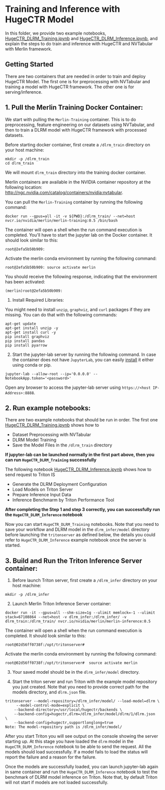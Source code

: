 # Training and Inference with HugeCTR Model

In this folder, we provide two example notebooks, [HugeCTR_DLRM_Training.ipynb](https://gitlab-master.nvidia.com/dl/hugectr/hugectr_inference_backend/-/blob/V3.0.1-integration/samples/dlrm/HugeCTR_DLRM_Training.ipynb) and [HugeCTR_DLRM_Inference.ipynb](https://gitlab-master.nvidia.com/dl/hugectr/hugectr_inference_backend/-/blob/V3.0.1-integration/samples/dlrm/HugeCTR_DLRM_Inference.ipynb), and explain the steps to do train and inference with HugeCTR and NVTabular with Merlin framework. 

## Getting Started 

There are two containers that are needed in order to train and deploy HugeCTR Model. The first one is for preprocessing with NVTabular and training a model with HugeCTR framework. The other one is for serving/inference. 

## 1. Pull the Merlin Training Docker Container:

We start with pulling the `Merlin-Training` container. This is to do preprocessing, feature engineering on our datasets using NVTabular, and then to train a DLRM model with HugeCTR framework with processed datasets.

Before starting docker container, first create a `/dlrm_train` directory on your host machine:

```
mkdir -p /dlrm_train
cd dlrm_train
```
We will mount `dlrm_train` directory into the training docker container.

Merlin containers are available in the NVIDIA container repository at the following location: http://ngc.nvidia.com/catalog/containers/nvidia:nvtabular.

You can pull the `Merlin-Training` container by running the following command:

```
docker run --gpus=all -it -v ${PWD}:/dlrm_train/ --net=host nvcr.io/nvidia/merlin/merlin-training:0.5 /bin/bash
```

The container will open a shell when the run command execution is completed. You'll have to start the jupyter lab on the Docker container. It should look similar to this:


```
root@2efa5b50b909:
```

Activate the merlin conda environment by running the following command:
```
root@2efa5b50b909: source activate merlin
```
You should receive the following response, indicating that the environment has been activated:

```
(merlin)root@2efa5b50b909:
```

1) Install Required Libraries:

You might need to install `unzip`, `graphviz`, and `curl` packages if they are missing. You can do that with the following commands:

```
apt-get update
apt-get install unzip -y
apt-get install curl -y
pip install graphviz 
pip install pandas
pip install pyarrow
```

2) Start the jupyter-lab server by running the following command. In case the container does not have `JupyterLab`, you can easily [install](https://jupyterlab.readthedocs.io/en/stable/getting_started/installation.html) it either using conda or pip.
```
jupyter-lab --allow-root --ip='0.0.0.0' --NotebookApp.token='<password>'
```

Open any browser to access the jupyter-lab server using `https://<host IP-Address>:8888`.

## 2. Run example notebooks:

There are two example notebooks that should be run in order. The first one [HugeCTR_DLRM_Training.ipynb](https://gitlab-master.nvidia.com/dl/hugectr/hugectr_inference_backend/-/blob/V3.0.1-integration/samples/dlrm/HugeCTR_DLRM_Training.ipynb) shows how to
- Dataset Preprocessing with NVTabular
- DLRM Model Training
- Save the Model Files in the `/dlrm_train` directory  

**If jupyter-lab can be launched normally in the first part above, then you can run `HugeCTR_DLRM_Training` successfully**  

The following notebook [HugeCTR_DLRM_Inference.ipynb](https://gitlab-master.nvidia.com/dl/hugectr/hugectr_inference_backend/-/blob/V3.0.1-integration/samples/dlrm/HugeCTR_DLRM_Inference.ipynb) shows how to send request to Triton IS 
- Generate the DLRM Deployment Configuration
- Load Models on Triton Server
- Prepare Inference Input Data 
- Inference Benchmarm by Triton Performance Tool   

**After completing the Step 1 and step 3 correctly, you can successfully run the `HugeCTR_DLRM_Inference` notebook**  


Now you can start `HugeCTR_DLRM_Training` notebooks. Note that you need to save your workflow and DLRM model in the `dlrm_infer/model` directory before launching the `tritonserver` as defined below, the details you could refer to `HugeCTR_DLRM_Inference` example notebook once the server is started.

## 3. Build and Run the Triton Inference Server container:

1) Before launch Triton server, first create a `/dlrm_infer` directory on your host machine:
```
mkdir -p /dlrm_infer
```

2) Launch Merlin Triton Inference Server container:
```
docker run -it --gpus=all --shm-size=1g --ulimit memlock=-1 --ulimit stack=67108864 --net=host -v dlrm_infer:/dlrm_infer/ -v dlrm_train:/dlrm_train/ nvcr.io/nvidia/merlin/merlin-inference:0.5
```
The container will open a shell when the run command execution is completed. It should look similar to this:
```
root@02d56ff0738f:/opt/tritonserver# 
```

Activate the merlin conda environment by running the following command:
```
root@02d56ff0738f:/opt/tritonserver#  source activate merlin
```

3) Your saved model should be in the `dlrm_infer/model` directory. 

4) Start the triton server and run Triton with the example model repository you just created. Note that you need to provide correct path for the models directory, and `dlrm.json` file.
```
tritonserver --model-repository=/dlrm_infer/model/ --load-model=dlrm \
     --model-control-mode=explicit \
    --backend-directory=/usr/local/hugectr/backends \
    --backend-config=hugectr,dlrm=/dlrm_infer/model/dlrm/1/dlrm.json  \
    --backend-config=hugectr,supportlonglong=true
Note: The model-repository path is /dlrm_infer/model/
```

After you start Triton you will see output on the console showing the server starting up. At this stage you have loaded the `dlrm` model in the  `HugeCTR_DLRM_Inference` notebook to be able to send the request. All the models should load successfully. If a model fails to load the status will report the failure and a reason for the failure. 

Once the models are successfully loaded, you can launch jupyter-lab again in same container and run the `HugeCTR_DLRM_Inference` notebook to test the benchmark of DLRM model inference on Triton. Note that, by default Triton will not start if models are not loaded successfully.
